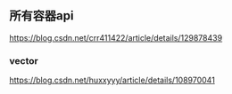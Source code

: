 ## 所有容器api

https://blog.csdn.net/crr411422/article/details/129878439

### vector
https://blog.csdn.net/huxxyyy/article/details/108970041
